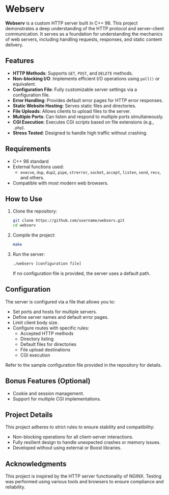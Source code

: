 # Webserv

**Webserv** is a custom HTTP server built in C++ 98. This project demonstrates a deep understanding of the HTTP protocol and server-client communication. It serves as a foundation for understanding the mechanics of web servers, including handling requests, responses, and static content delivery.

## Features

- **HTTP Methods**: Supports `GET`, `POST`, and `DELETE` methods.
- **Non-blocking I/O**: Implements efficient I/O operations using `poll()` or equivalent.
- **Configuration File**: Fully customizable server settings via a configuration file.
- **Error Handling**: Provides default error pages for HTTP error responses.
- **Static Website Hosting**: Serves static files and directories.
- **File Uploads**: Allows clients to upload files to the server.
- **Multiple Ports**: Can listen and respond to multiple ports simultaneously.
- **CGI Execution**: Executes CGI scripts based on file extensions (e.g., `.php`).
- **Stress Tested**: Designed to handle high traffic without crashing.

## Requirements

- C++ 98 standard
- External functions used:
  - `execve`, `dup`, `dup2`, `pipe`, `strerror`, `socket`, `accept`, `listen`, `send`, `recv`, and others.
- Compatible with most modern web browsers.

## How to Use

1. Clone the repository:
   ```bash
   git clone https://github.com/username/webserv.git
   cd webserv
   ```

2. Compile the project:
   ```bash
   make
   ```

3. Run the server:
   ```bash
   ./webserv [configuration file]
   ```
   If no configuration file is provided, the server uses a default path.

## Configuration

The server is configured via a file that allows you to:
- Set ports and hosts for multiple servers.
- Define server names and default error pages.
- Limit client body size.
- Configure routes with specific rules:
  - Accepted HTTP methods
  - Directory listing
  - Default files for directories
  - File upload destinations
  - CGI execution

Refer to the sample configuration file provided in the repository for details.

## Bonus Features (Optional)

- Cookie and session management.
- Support for multiple CGI implementations.

## Project Details

This project adheres to strict rules to ensure stability and compatibility:
- Non-blocking operations for all client-server interactions.
- Fully resilient design to handle unexpected crashes or memory issues.
- Developed without using external or Boost libraries.

## Acknowledgments

This project is inspired by the HTTP server functionality of NGINX. Testing was performed using various tools and browsers to ensure compliance and reliability.

